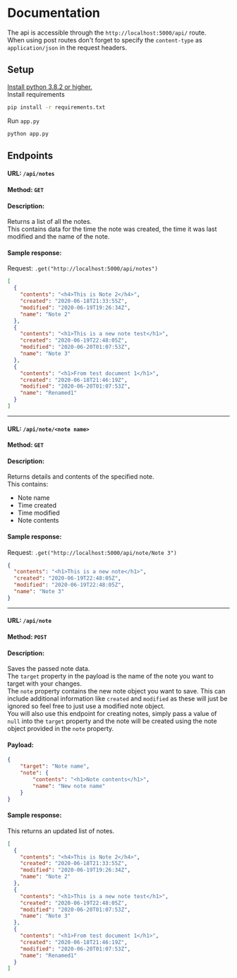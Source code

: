 # Documentation
The api is accessible through the `http://localhost:5000/api/` route.\
When using post routes don't forget to specify the `content-type` as `application/json` in the request headers.

## Setup
[Install python 3.8.2 or higher.](https://www.python.org/downloads/) \
Install requirements
```bash
pip install -r requirements.txt
```
Run `app.py`
```bash
python app.py
```

## Endpoints
#### URL: `/api/notes`
#### Method: `GET`
#### Description:
Returns a list of all the notes.\
This contains data for the time the note was created, the time it was last modified and the name of the note.
#### Sample response:
Request: `.get("http://localhost:5000/api/notes")`
```json
[
  {
    "contents": "<h4>This is Note 2</h4>",
    "created": "2020-06-18T21:33:55Z",
    "modified": "2020-06-19T19:26:34Z",
    "name": "Note 2"
  },
  {
    "contents": "<h1>This is a new note test</h1>",
    "created": "2020-06-19T22:48:05Z",
    "modified": "2020-06-20T01:07:53Z",
    "name": "Note 3"
  },
  {
    "contents": "<h1>From test document 1</h1>",
    "created": "2020-06-18T21:46:19Z",
    "modified": "2020-06-20T01:07:53Z",
    "name": "Renamed1"
  }
]
```
---
#### URL: `/api/note/<note name>`
#### Method: `GET`
#### Description:
Returns details and contents of the specified note.\
This contains:
- Note name
- Time created
- Time modified
- Note contents
#### Sample response:
Request: `.get("http://localhost:5000/api/note/Note 3")`
```json
{
  "contents": "<h1>This is a new note</h1>",
  "created": "2020-06-19T22:48:05Z",
  "modified": "2020-06-19T22:48:05Z",
  "name": "Note 3"
}
```

---
#### URL: `/api/note`
#### Method: `POST`
#### Description:
Saves the passed note data.\
The `target` property in the payload is the name of the note you want to target with your changes.\
The `note` property contains the new note object you want to save. This can include additional information like
`created` and `modified` as these will just be ignored so feel free to just use a modified note object.\
You will also use this endpoint for creating notes, simply pass a value of `null` into the `target` property and the
note will be created using the note object provided in the `note` property.
#### Payload:
```json
{
    "target": "Note name",
    "note": {
        "contents": "<h1>Note contents</h1>",
        "name": "New note name"
    }
}
```
#### Sample response:
This returns an updated list of notes.
```json
[
  {
    "contents": "<h4>This is Note 2</h4>",
    "created": "2020-06-18T21:33:55Z",
    "modified": "2020-06-19T19:26:34Z",
    "name": "Note 2"
  },
  {
    "contents": "<h1>This is a new note test</h1>",
    "created": "2020-06-19T22:48:05Z",
    "modified": "2020-06-20T01:07:53Z",
    "name": "Note 3"
  },
  {
    "contents": "<h1>From test document 1</h1>",
    "created": "2020-06-18T21:46:19Z",
    "modified": "2020-06-20T01:07:53Z",
    "name": "Renamed1"
  }
]
```
